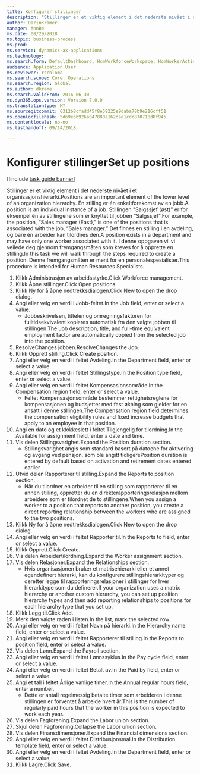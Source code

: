 ```yaml
--- 
title: Konfigurer stillinger
description: "Stillinger er et viktig element i det nederste nivået i et organisasjonshierarki."
author: DarinKramer
manager: AnnBe
ms.date: 08/29/2018
ms.topic: business-process
ms.prod: 
ms.service: dynamics-ax-applications
ms.technology: 
ms.search.form: DefaultDashboard, HcmWorkforceWorkspace, HcmWorkerActivityChart, HcmAllWorkersListPart, HcmPosition, HcmPositionNewPosition, HcmJobLookup, HcmPositionReportsToDialog, HcmPositionLookup, FinancialDimensionDefaultTemplatesLookup, DimensionLookup
audience: Application User
ms.reviewer: rschloma
ms.search.scope: Core, Operations
ms.search.region: Global
ms.author: dkrame
ms.search.validFrom: 2016-06-30
ms.dyn365.ops.version: Version 7.0.0
ms.translationtype: HT
ms.sourcegitcommit: 0312b8cfadd45f8e59225e9daba78b9e216cff51
ms.openlocfilehash: 5d69e6b926a047888a162dae1cdc870718d8f945
ms.contentlocale: nb-no
ms.lasthandoff: 09/14/2018

---
```

# <a name="set-up-positions"></a><span data-ttu-id="06c8f-103">Konfigurer stillinger</span><span class="sxs-lookup"><span data-stu-id="06c8f-103">Set up positions</span></span>

[!include [task guide banner](../../includes/task-guide-banner.md)]

<span data-ttu-id="06c8f-104">Stillinger er et viktig element i det nederste nivået i et organisasjonshierarki.</span><span class="sxs-lookup"><span data-stu-id="06c8f-104">Positions are an important element of the lower level of an organization hierarchy.</span></span> <span data-ttu-id="06c8f-105">En stilling er én enkeltforekomst av en jobb.</span><span class="sxs-lookup"><span data-stu-id="06c8f-105">A position is an individual instance of a job.</span></span> <span data-ttu-id="06c8f-106">Stillingen "Salgssjef (øst)" er for eksempel én av stillingene som er knyttet til jobben "Salgssjef".</span><span class="sxs-lookup"><span data-stu-id="06c8f-106">For example, the position, “Sales manager (East),” is one of the positions that is associated with the job, “Sales manager.”</span></span> <span data-ttu-id="06c8f-107">Det finnes en stilling i en avdeling, og bare én arbeider kan tilordnes den.</span><span class="sxs-lookup"><span data-stu-id="06c8f-107">A position exists in a department and may have only one worker associated with it.</span></span> <span data-ttu-id="06c8f-108">I denne oppgaven vil vi veilede deg gjennom fremgangsmåten som kreves for å opprette en stilling.</span><span class="sxs-lookup"><span data-stu-id="06c8f-108">In this task we will walk through the steps required to create a position.</span></span> <span data-ttu-id="06c8f-109">Denne fremgangsmåten er ment for en personalespesialister.</span><span class="sxs-lookup"><span data-stu-id="06c8f-109">This procedure is intended for Human Resources Specialists.</span></span>

1. <span data-ttu-id="06c8f-110">Klikk Administrasjon av arbeidsstyrke.</span><span class="sxs-lookup"><span data-stu-id="06c8f-110">Click Workforce management.</span></span>
2. <span data-ttu-id="06c8f-111">Klikk Åpne stillinger.</span><span class="sxs-lookup"><span data-stu-id="06c8f-111">Click Open positions.</span></span>
3. <span data-ttu-id="06c8f-112">Klikk Ny for å åpne nedtrekksdialogen.</span><span class="sxs-lookup"><span data-stu-id="06c8f-112">Click New to open the drop dialog.</span></span>
4. <span data-ttu-id="06c8f-113">Angi eller velg en verdi i Jobb-feltet.</span><span class="sxs-lookup"><span data-stu-id="06c8f-113">In the Job field, enter or select a value.</span></span>
    * <span data-ttu-id="06c8f-114">Jobbeskrivelsen, tittelen og omregningsfaktoren for fulltidsekvivalent kopieres automatisk fra den valgte jobben til stillingen.</span><span class="sxs-lookup"><span data-stu-id="06c8f-114">The Job description, title, and full-time equivalent employment factor are automatically copied from the selected job into the position.</span></span>  
5. <span data-ttu-id="06c8f-115">ResolveChanges jobben.</span><span class="sxs-lookup"><span data-stu-id="06c8f-115">ResolveChanges the Job.</span></span>
6. <span data-ttu-id="06c8f-116">Klikk Opprett stilling.</span><span class="sxs-lookup"><span data-stu-id="06c8f-116">Click Create position.</span></span>
7. <span data-ttu-id="06c8f-117">Angi eller velg en verdi i feltet Avdeling.</span><span class="sxs-lookup"><span data-stu-id="06c8f-117">In the Department field, enter or select a value.</span></span>
8. <span data-ttu-id="06c8f-118">Angi eller velg en verdi i feltet Stillingstype.</span><span class="sxs-lookup"><span data-stu-id="06c8f-118">In the Position type field, enter or select a value.</span></span>
9. <span data-ttu-id="06c8f-119">Angi eller velg en verdi i feltet Kompensasjonsområde.</span><span class="sxs-lookup"><span data-stu-id="06c8f-119">In the Compensation region field, enter or select a value.</span></span>
    * <span data-ttu-id="06c8f-120">Feltet Kompensasjonsområde bestemmer rettighetsreglene for kompensasjonen og budsjetter med fast økning som gjelder for en ansatt i denne stillingen.</span><span class="sxs-lookup"><span data-stu-id="06c8f-120">The Compensation region field determines the compensation eligibility rules and fixed increase budgets that apply to an employee in that position.</span></span>  
10. <span data-ttu-id="06c8f-121">Angi en dato og et klokkeslett i feltet Tilgjengelig for tilordning.</span><span class="sxs-lookup"><span data-stu-id="06c8f-121">In the Available for assignment field, enter a date and time.</span></span>
11. <span data-ttu-id="06c8f-122">Vis delen Stillingsvarighet.</span><span class="sxs-lookup"><span data-stu-id="06c8f-122">Expand the Position duration section.</span></span>
    * <span data-ttu-id="06c8f-123">Stillingsvarighet angis som standard basert på datoene for aktivering og avgang ved pensjon, som ble angitt tidligere</span><span class="sxs-lookup"><span data-stu-id="06c8f-123">Position duration is entered by default based on activation and retirement dates entered earlier</span></span>  
12. <span data-ttu-id="06c8f-124">Utvid delen Rapporterer til stilling.</span><span class="sxs-lookup"><span data-stu-id="06c8f-124">Expand the Reports to position section.</span></span>
    * <span data-ttu-id="06c8f-125">Når du tilordner en arbeider til en stilling som rapporterer til en annen stilling, oppretter du en direkterapporteringsrelasjon mellom arbeidere som er tilordnet de to stillingene.</span><span class="sxs-lookup"><span data-stu-id="06c8f-125">When you assign a worker to a position that reports to another position, you create a direct reporting relationship between the workers who are assigned to the two positions.</span></span>  
13. <span data-ttu-id="06c8f-126">Klikk Ny for å åpne nedtrekksdialogen.</span><span class="sxs-lookup"><span data-stu-id="06c8f-126">Click New to open the drop dialog.</span></span>
14. <span data-ttu-id="06c8f-127">Angi eller velg en verdi i feltet Rapporter til.</span><span class="sxs-lookup"><span data-stu-id="06c8f-127">In the Reports to field, enter or select a value.</span></span>
15. <span data-ttu-id="06c8f-128">Klikk Opprett.</span><span class="sxs-lookup"><span data-stu-id="06c8f-128">Click Create.</span></span>
16. <span data-ttu-id="06c8f-129">Vis delen Arbeidertilordning.</span><span class="sxs-lookup"><span data-stu-id="06c8f-129">Expand the Worker assignment section.</span></span>
17. <span data-ttu-id="06c8f-130">Vis delen Relasjoner.</span><span class="sxs-lookup"><span data-stu-id="06c8f-130">Expand the Relationships section.</span></span>
    * <span data-ttu-id="06c8f-131">Hvis organisasjonen bruker et matrisehierarki eller et annet egendefinert hierarki, kan du konfigurere stillingshierarkityper og deretter legge til rapporteringsrelasjoner i stillinger for hver hierarkitype som du definerer.</span><span class="sxs-lookup"><span data-stu-id="06c8f-131">If your organization uses a matrix hierarchy or another custom hierarchy, you can set up position hierarchy types and then add reporting relationships to positions for each hierarchy type that you set up.</span></span>  
18. <span data-ttu-id="06c8f-132">Klikk Legg til.</span><span class="sxs-lookup"><span data-stu-id="06c8f-132">Click Add.</span></span>
19. <span data-ttu-id="06c8f-133">Merk den valgte raden i listen.</span><span class="sxs-lookup"><span data-stu-id="06c8f-133">In the list, mark the selected row.</span></span>
20. <span data-ttu-id="06c8f-134">Angi eller velg en verdi i feltet Navn på hierarki.</span><span class="sxs-lookup"><span data-stu-id="06c8f-134">In the Hierarchy name field, enter or select a value.</span></span>
21. <span data-ttu-id="06c8f-135">Angi eller velg en verdi i feltet Rapporterer til stilling.</span><span class="sxs-lookup"><span data-stu-id="06c8f-135">In the Reports to position field, enter or select a value.</span></span>
22. <span data-ttu-id="06c8f-136">Vis delen Lønn.</span><span class="sxs-lookup"><span data-stu-id="06c8f-136">Expand the Payroll section.</span></span>
23. <span data-ttu-id="06c8f-137">Angi eller velg en verdi i feltet Lønnssyklus.</span><span class="sxs-lookup"><span data-stu-id="06c8f-137">In the Pay cycle field, enter or select a value.</span></span>
24. <span data-ttu-id="06c8f-138">Angi eller velg en verdi i feltet Betalt av.</span><span class="sxs-lookup"><span data-stu-id="06c8f-138">In the Paid by field, enter or select a value.</span></span>
25. <span data-ttu-id="06c8f-139">Angi et tall i feltet Årlige vanlige timer.</span><span class="sxs-lookup"><span data-stu-id="06c8f-139">In the Annual regular hours field, enter a number.</span></span>
    * <span data-ttu-id="06c8f-140">Dette er antall regelmessig betalte timer som arbeideren i denne stillingen er forventet å arbeide hvert år.</span><span class="sxs-lookup"><span data-stu-id="06c8f-140">This is the number of regularly paid hours that the worker in this position is expected to work each year.</span></span>  
26. <span data-ttu-id="06c8f-141">Vis delen Fagforening.</span><span class="sxs-lookup"><span data-stu-id="06c8f-141">Expand the Labor union section.</span></span>
27. <span data-ttu-id="06c8f-142">Skjul delen Fagforening.</span><span class="sxs-lookup"><span data-stu-id="06c8f-142">Collapse the Labor union section.</span></span>
28. <span data-ttu-id="06c8f-143">Vis delen Finansdimensjoner.</span><span class="sxs-lookup"><span data-stu-id="06c8f-143">Expand the Financial dimensions section.</span></span>
29. <span data-ttu-id="06c8f-144">Angi eller velg en verdi i feltet Distribusjonsmal.</span><span class="sxs-lookup"><span data-stu-id="06c8f-144">In the Distribution template field, enter or select a value.</span></span>
30. <span data-ttu-id="06c8f-145">Angi eller velg en verdi i feltet Avdeling.</span><span class="sxs-lookup"><span data-stu-id="06c8f-145">In the Department field, enter or select a value.</span></span>
31. <span data-ttu-id="06c8f-146">Klikk Lagre.</span><span class="sxs-lookup"><span data-stu-id="06c8f-146">Click Save.</span></span>


